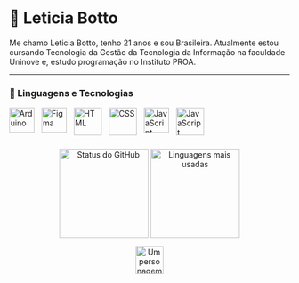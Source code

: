 # 🌸 Leticia Botto

Me chamo Leticia Botto, tenho 21 anos e sou Brasileira.
Atualmente estou cursando Tecnologia da Gestão da Tecnologia da Informação na faculdade Uninove e, estudo programação no Instituto PROA.

---

### 👾 Linguagens e Tecnologias
<img 
  align="left"
  alt="Arduino"
  title="Arduino"
  width="45px"
  style="padding-right: 10px;"
  src="https://cdn.jsdelivr.net/gh/devicons/devicon@latest/icons/arduino/arduino-original-wordmark.svg" 
/>

<img 
  align="left"
  alt="Figma"
  title="Figma"
  width="45px"
  style="padding-right: 10px;"
src="https://cdn.jsdelivr.net/gh/devicons/devicon@latest/icons/figma/figma-original.svg" 
/>

<img 
  align="left"
  alt="HTML"
  title="HTML"
  width="50px"
  style="padding-right: 10px;"
  src="https://cdn.jsdelivr.net/gh/devicons/devicon@latest/icons/html5/html5-plain-wordmark.svg"
/>

<img 
  align="left"
  alt="CSS"
  title="CSS"
  width="50px"
  style="padding-right: 10px;"
  src="https://cdn.jsdelivr.net/gh/devicons/devicon@latest/icons/css3/css3-plain-wordmark.svg" 
 />

<img 
  align="left"
  alt="JavaScript"
  title="JavaScript"
  width="45px"
  style="padding-right: 10px;"
  src="https://cdn.jsdelivr.net/gh/devicons/devicon@latest/icons/javascript/javascript-original.svg" 
 />

 
<img 
  align="left"
  alt="JavaScript"
  title="JavaScript"
  width="50px"
  style="padding-right: 10px;"
  src="https://cdn.jsdelivr.net/gh/devicons/devicon@latest/icons/react/react-original-wordmark.svg" 
  />
          

<br>
<br>

###
 
<br>

  <div align="center">
  <img
  src="https://github-readme-stats.vercel.app/api?username=LeticiaBotto&hide_title=false&hide_rank=false&show_icons=true&include_all_commits=true&count_private=true&disable_animations=false&theme=dracula&locale=en&hide_border=false" height="160" alt="Status do GitHub"
  />
  <img 
  src="https://github-readme-stats.vercel.app/api/top-langs?username=LeticiaBotto&locale=en&hide_title=false&layout=compact&card_width=320&langs_count=5&theme=dracula&hide_border=false" height=160 alt="Linguagens mais usadas"
  />
</div>

<div align="center">
<img 
  alt="Um personagem redondo e rosa se movendo com um guarda-chuva"
  title="Kirby"
  height="50px" 
  style="margin-top: 12px"
  src="https://emoji.discadia.com/emojis/9875d5bf-8c35-4c77-87f6-687e99ef0d00.GIF"
 />
 </div>

